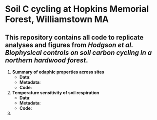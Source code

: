 # Soil C cycling at Hopkins Memorial Forest, Williamstown MA
## This repository contains all code to replicate analyses and figures from *Hodgson et al.  Biophysical controls on soil carbon cycling in a northern hardwood forest*. 

1. **Summary of edaphic properties across sites**
   - **Data**:
   - **Metadata**:
   - **Code**:
2. **Temperature sensitivity of soil respiration**
   - **Data**:
   - **Metadata**:
   - **Code**:
3. 
